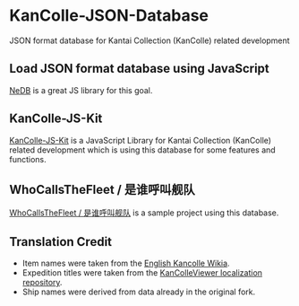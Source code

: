 # KanColle-JSON-Database
JSON format database for Kantai Collection (KanColle) related development

## Load JSON format database using JavaScript
[NeDB](https://github.com/louischatriot/nedb) is a great JS library for this goal.

## KanColle-JS-Kit
[KanColle-JS-Kit](https://github.com/Diablohu/KanColle-JS-Kit) is a JavaScript Library for Kantai Collection (KanColle) related development which is using this database for some features and functions.

## WhoCallsTheFleet / 是谁呼叫舰队
[WhoCallsTheFleet / 是谁呼叫舰队](https://github.com/Diablohu/WhoCallsTheFleet) is a sample project using this database.

## Translation Credit
* Item names were taken from the [English Kancolle Wikia](http://kancolle.wikia.com).
* Expedition titles were taken from the [KanColleViewer localization repository](https://github.com/KCV-Localisation/KanColleViewer-Translations).
* Ship names were derived from data already in the original fork.